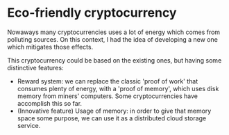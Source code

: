 # Eco-friendly cryptocurrency

Nowaways many cryptocurrencies uses a lot of energy which comes from polluting sources. On this context, I had the idea of developing a new one which mitigates those effects.

This cryptocurrency could be based on the existing ones, but having some distinctive features:

- Reward system: we can replace the classic 'proof of work' that consumes plenty of energy, with a 'proof of memory', which uses disk memory from miners' computers. Some cryptocurrencies have accomplish this so far.  
- (Innovative feature) Usage of memory: in order to give that memory space some purpose, we can use it as a distributed cloud storage service.
